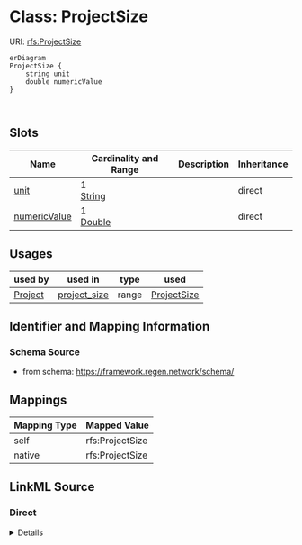 

# Class: ProjectSize



URI: [rfs:ProjectSize](https://framework.regen.network/schema/ProjectSize)



```mermaid
erDiagram
ProjectSize {
    string unit  
    double numericValue  
}



```



<!-- no inheritance hierarchy -->


## Slots

| Name | Cardinality and Range | Description | Inheritance |
| ---  | --- | --- | --- |
| [unit](unit.md) | 1 <br/> [String](String.md) |  | direct |
| [numericValue](numericValue.md) | 1 <br/> [Double](Double.md) |  | direct |





## Usages

| used by | used in | type | used |
| ---  | --- | --- | --- |
| [Project](Project.md) | [project_size](project_size.md) | range | [ProjectSize](ProjectSize.md) |






## Identifier and Mapping Information







### Schema Source


* from schema: https://framework.regen.network/schema/




## Mappings

| Mapping Type | Mapped Value |
| ---  | ---  |
| self | rfs:ProjectSize |
| native | rfs:ProjectSize |







## LinkML Source

<!-- TODO: investigate https://stackoverflow.com/questions/37606292/how-to-create-tabbed-code-blocks-in-mkdocs-or-sphinx -->

### Direct

<details>
```yaml
name: ProjectSize
from_schema: https://framework.regen.network/schema/
attributes:
  unit:
    name: unit
    from_schema: https://framework.regen.network/schema/
    rank: 1000
    slot_uri: qudt:unit
    domain_of:
    - ProjectSize
    required: true
  numericValue:
    name: numericValue
    from_schema: https://framework.regen.network/schema/
    rank: 1000
    slot_uri: qudt:numericValue
    domain_of:
    - ProjectSize
    range: double
    required: true
class_uri: rfs:ProjectSize

```
</details>

### Induced

<details>
```yaml
name: ProjectSize
from_schema: https://framework.regen.network/schema/
attributes:
  unit:
    name: unit
    from_schema: https://framework.regen.network/schema/
    rank: 1000
    slot_uri: qudt:unit
    alias: unit
    owner: ProjectSize
    domain_of:
    - ProjectSize
    range: string
    required: true
  numericValue:
    name: numericValue
    from_schema: https://framework.regen.network/schema/
    rank: 1000
    slot_uri: qudt:numericValue
    alias: numericValue
    owner: ProjectSize
    domain_of:
    - ProjectSize
    range: double
    required: true
class_uri: rfs:ProjectSize

```
</details>